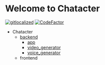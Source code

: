 # Welcome to Chatacter

[![gitlocalized](https://gitlocalize.com/repo/10013/whole_project/badge.svg)](https://gitlocalize.com/repo/10013?utm_source=badge)
[![CodeFactor](https://www.codefactor.io/repository/github/alphaspheredotai/chatacter/badge)](https://www.codefactor.io/repository/github/alphaspheredotai/chatacter)

- Chatacter
    - [backend](https://github.com/alphaspheredotai/chatacter_backend)
        - [app](https://github.com/alphaspheredotai/chatacter_backend_app)
        - [video_generator](https://github.com/alphaspheredotai/chatacter_backend_video_generator)
        - [voice_generator](https://github.com/alphaspheredotai/chatacter_backend_voice_generator)
    - frontend 